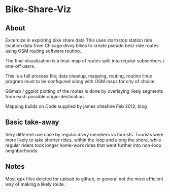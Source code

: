 # Bike-Share-Viz

## About

Excercize in exploring bike share data This uses start/stop station 
ride location data from Chicago divvy bikes to create pseudo best-ride 
routes using OSM routing software routino.

The final visualization is a heat-map of routes split into regular 
subscribers / one-off users.

This is a full process file; data cleanup, mapping, routing, 
routino linux program must to be configured along with OSM maps
for city of choice.  

GGmap / ggplot plotting of the routes is done by overlaying likely
segments from each possible origin-destination.

Mapping builds on Code supplied by james cheshire Feb 2012, blog

## Basic take-away

Very different use case by  regular divvy members vs tourists.
Tourists were more likely to take shorter rides, within the loop 
and along the shore, while regular riders took longer home-work
rides that went further into non-loop neighborhoods.

## Notes

Most gpx files deleted for upload to github, in general not the most 
efficient way of making a likely route.  
